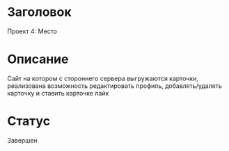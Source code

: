 # Заголовок
Проект 4: Место

# Описание
Сайт на котором с стороннего сервера выгружаются карточки, реализована возможность редактировать профиль, добавлять/удалять карточку и ставить карточке лайк

# Статус
Завершен
